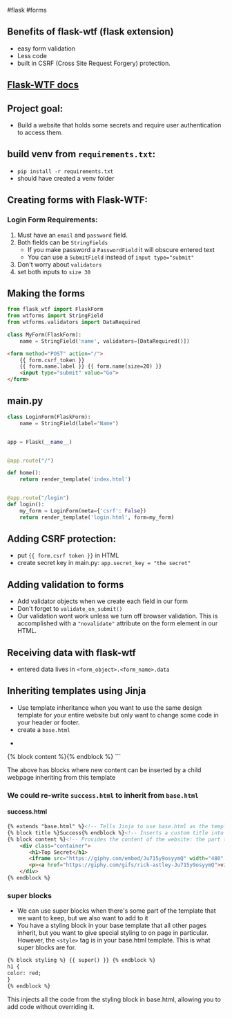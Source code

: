 #flask #forms

## Benefits of flask-wtf (flask extension)
* easy form validation
* Less code
* built in CSRF (Cross Site Request Forgery) protection. 

## [Flask-WTF docs](https://flask-wtf.readthedocs.io/en/1.0.x/quickstart/)
## Project goal:
* Build a website that holds some secrets and require user authentication to access them.

## build venv from `requirements.txt`:
* `pip install -r requirements.txt`
* should have created a venv folder

## Creating forms with Flask-WTF:
### Login Form Requirements:
1. Must have an `email` and `password` field.
2. Both fields can be `StringFields`
   * If you make password a `PasswordField` it will obscure entered text
   * You can use a `SubmitField` instead of `input type="submit"`
3. Don't worry about `validators`
4. set both inputs to `size 30`

## Making the forms
```python
from flask_wtf import FlaskForm
from wtforms import StringField
from wtforms.validators import DataRequired

class MyForm(FlaskForm):
    name = StringField('name', validators=[DataRequired()])
```
```html
<form method="POST" action="/">
    {{ form.csrf_token }}
    {{ form.name.label }} {{ form.name(size=20) }}
    <input type="submit" value="Go">
</form>
```

## main.py
```python
class LoginForm(FlaskForm):
    name = StringField(label="Name")


app = Flask(__name__)


@app.route("/")

def home():
    return render_template('index.html')


@app.route("/login")
def login():
    my_form = LoginForm(meta={'csrf': False})
    return render_template('login.html', form=my_form)
```

## Adding CSRF protection:
* put `{{ form.csrf token }}` in HTML
* create secret key in main.py: `app.secret_key = "the secret"`

## Adding validation to forms
* Add validator objects when we create each field in our form
* Don't forget to `validate_on_submit()`
* Our validation wont work unless we turn off browser validation. This is accomplished with a `"novalidate"` attribute
on the form element in our HTML.
## Receiving data with flask-wtf
* entered data lives in `<form_object>.<form_name>.data`

## Inheriting templates using Jinja
* Use template inheritance when you want to use the same design template for your entire website but only want
to change some code in your header or footer.
* create a `base.html`
* ```html
<!DOCTYPE html>
<html lang="en">
<head>
   <meta charset="UTF-8">
   <title>{% block title %}{% endblock %}</title>
</head>
<body>
   {% block content %}{% endblock %}
</body>
</html>
```

The above has blocks  where new content can be inserted by a child webpage inheriting from this template

### We could re-write `success.html` to inherit from `base.html`
#### success.html
```html
{% extends "base.html" %}<!-- Tells Jinja to use base.html as the template for this page -->
{% block title %}Success{% endblock %}<!-- Inserts a custom title into template header -->
{% block content %}<!-- Provides the content of the website: the part that is going to vary between webpages. -->
    <div class="container">
       <h1>Top Secret</h1>
       <iframe src="https://giphy.com/embed/Ju715y9osyymQ" width="480" height="360" frameBorde="0" class="giphy-embed" allowfullscreen></iframe>
       <p><a href="https://giphy.com/gifs/rick-astley-Ju715y9osyymQ">via GIPHY</a></p>
    </div>
{% endblock %}
```

### super blocks
* We can use super blocks when there's some part of the template that we want to keep, but we also want to add to it
* You have a styling block in your base template that all other pages inherit, but you want to give special styling to
on page in particular. However, the `<style>` tag is in your base.html template. This is what super blocks are for.
```html
{% block styling %} {{ super() }} {% endblock %}
h1 {
color: red;
}
{% endblock %}
```
This injects all  the code from the styling block in base.html, allowing you to add code without overriding it. 